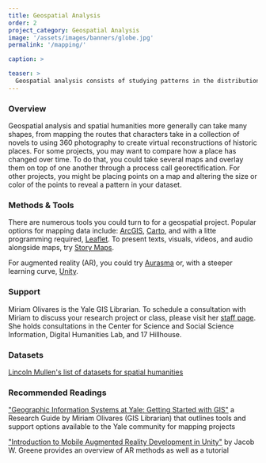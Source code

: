 ```yaml
---
title: Geospatial Analysis
order: 2
project_category: Geospatial Analysis
image: '/assets/images/banners/globe.jpg'
permalink: '/mapping/'

caption: >

teaser: >
  Geospatial analysis consists of studying patterns in the distributions of entities in space. Click to read more about geographic analysis methods.
---
```


### Overview

Geospatial analysis and spatial humanities more generally can take many shapes, from mapping the routes that characters take in a collection of novels to using 360 photography to create virtual reconstructions of historic places. For some projects, you may want to compare how a place has changed over time. To do that, you could take several maps and overlay them on top of one another through a process call georectification. For other projects, you might be placing points on a map and altering the size or color of the points to reveal a pattern in your dataset.

### Methods & Tools

There are numerous tools you could turn to for a geospatial project. Popular options for mapping data include: <a href='https://www.arcgis.com/home/index.html' target='_blank'>ArcGIS</a>, <a href='https://carto.com/' target='_blank'>Carto</a>, and with a litte programming required, <a href='http://leafletjs.com/' target='_blank'>Leaflet</a>. To present texts, visuals, videos, and audio alongside maps, try <a href='https://storymaps.arcgis.com/en/' target='_blank'>Story Maps</a>.

For augmented reality (AR), you could try <a href='https://www.aurasma.com/' target='_blank'>Aurasma</a> or, with a steeper learning curve, <a href='https://unity3d.com/' target='_blank'>Unity</a>.

### Support
Miriam Olivares is the Yale GIS Librarian. To schedule a consultation with Miriam to discuss your research project or class, please visit her <a href='https://guides.library.yale.edu/prf.php?account_id=78588' target='_blank'>staff page</a>. She holds consultations in the Center for Science and Social Science Information, Digital Humanities Lab, and 17 Hillhouse.

### Datasets
<a href='http://lincolnmullen.com/projects/spatial-workshop/resources.html' target='_blank'>Lincoln Mullen's list of datasets for spatial humanities</a>

### Recommended Readings

<a href='https://guides.library.yale.edu/GIS' target='_blank'>"Geographic Information Systems at Yale: Getting Started with GIS"</a> a Research Guide by Miriam Olivares (GIS Librarian) that outlines tools and support options available to the Yale community for mapping projects

<a href='https://programminghistorian.org/lessons/intro-to-augmented-reality-with-unity' target='_blank'>"Introduction to Mobile Augmented Reality Development in Unity"</a> by Jacob W. Greene provides an overview of AR methods as well as a tutorial